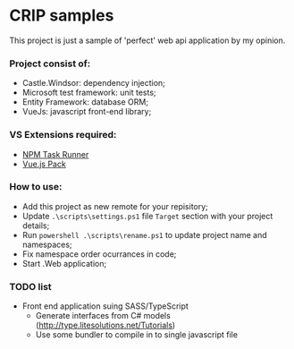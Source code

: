 # CRIP samples

This project is just a sample of 'perfect' web api application by my opinion.

### Project consist of:
 - Castle.Windsor: dependency injection;
 - Microsoft test framework: unit tests;
 - Entity Framework: database ORM;
 - VueJs: javascript front-end library;

### VS Extensions required:
 - [NPM Task Runner](https://marketplace.visualstudio.com/items?itemName=MadsKristensen.NPMTaskRunner)
 - [Vue.js Pack](https://marketplace.visualstudio.com/items?itemName=MadsKristensen.VuejsPack-18329)

### How to use:
 - Add this project as new remote for your repisitory;
 - Update `.\scripts\settings.ps1` file `Target` section with your project details;
 - Run `powershell .\scripts\rename.ps1` to update project name and namespaces;
 - Fix namespace order ocurrances in code;
 - Start .Web application;

### TODO list
 - Front end application suing SASS/TypeScript
   - Generate interfaces from C# models (http://type.litesolutions.net/Tutorials)
   - Use some bundler to compile in to single javascript file

